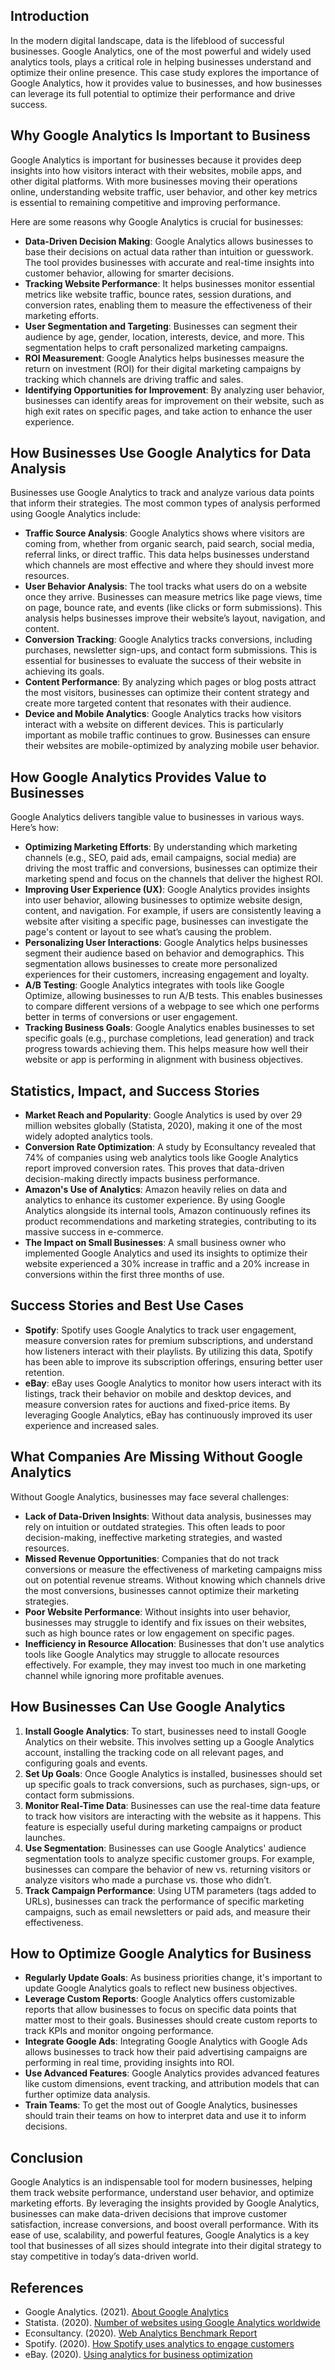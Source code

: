 ## Introduction

In the modern digital landscape, data is the lifeblood of successful businesses. Google Analytics, one of the most powerful and widely used analytics tools, plays a critical role in helping businesses understand and optimize their online presence. This case study explores the importance of Google Analytics, how it provides value to businesses, and how businesses can leverage its full potential to optimize their performance and drive success.

## Why Google Analytics Is Important to Business

Google Analytics is important for businesses because it provides deep insights into how visitors interact with their websites, mobile apps, and other digital platforms. With more businesses moving their operations online, understanding website traffic, user behavior, and other key metrics is essential to remaining competitive and improving performance.

Here are some reasons why Google Analytics is crucial for businesses:

- **Data-Driven Decision Making**: Google Analytics allows businesses to base their decisions on actual data rather than intuition or guesswork. The tool provides businesses with accurate and real-time insights into customer behavior, allowing for smarter decisions.
- **Tracking Website Performance**: It helps businesses monitor essential metrics like website traffic, bounce rates, session durations, and conversion rates, enabling them to measure the effectiveness of their marketing efforts.
- **User Segmentation and Targeting**: Businesses can segment their audience by age, gender, location, interests, device, and more. This segmentation helps to craft personalized marketing campaigns.
- **ROI Measurement**: Google Analytics helps businesses measure the return on investment (ROI) for their digital marketing campaigns by tracking which channels are driving traffic and sales.
- **Identifying Opportunities for Improvement**: By analyzing user behavior, businesses can identify areas for improvement on their website, such as high exit rates on specific pages, and take action to enhance the user experience.

## How Businesses Use Google Analytics for Data Analysis

Businesses use Google Analytics to track and analyze various data points that inform their strategies. The most common types of analysis performed using Google Analytics include:

- **Traffic Source Analysis**: Google Analytics shows where visitors are coming from, whether from organic search, paid search, social media, referral links, or direct traffic. This data helps businesses understand which channels are most effective and where they should invest more resources.
- **User Behavior Analysis**: The tool tracks what users do on a website once they arrive. Businesses can measure metrics like page views, time on page, bounce rate, and events (like clicks or form submissions). This analysis helps businesses improve their website’s layout, navigation, and content.
- **Conversion Tracking**: Google Analytics tracks conversions, including purchases, newsletter sign-ups, and contact form submissions. This is essential for businesses to evaluate the success of their website in achieving its goals.
- **Content Performance**: By analyzing which pages or blog posts attract the most visitors, businesses can optimize their content strategy and create more targeted content that resonates with their audience.
- **Device and Mobile Analytics**: Google Analytics tracks how visitors interact with a website on different devices. This is particularly important as mobile traffic continues to grow. Businesses can ensure their websites are mobile-optimized by analyzing mobile user behavior.

## How Google Analytics Provides Value to Businesses

Google Analytics delivers tangible value to businesses in various ways. Here’s how:

- **Optimizing Marketing Efforts**: By understanding which marketing channels (e.g., SEO, paid ads, email campaigns, social media) are driving the most traffic and conversions, businesses can optimize their marketing spend and focus on the channels that deliver the highest ROI.
- **Improving User Experience (UX)**: Google Analytics provides insights into user behavior, allowing businesses to optimize website design, content, and navigation. For example, if users are consistently leaving a website after visiting a specific page, businesses can investigate the page's content or layout to see what’s causing the problem.
- **Personalizing User Interactions**: Google Analytics helps businesses segment their audience based on behavior and demographics. This segmentation allows businesses to create more personalized experiences for their customers, increasing engagement and loyalty.
- **A/B Testing**: Google Analytics integrates with tools like Google Optimize, allowing businesses to run A/B tests. This enables businesses to compare different versions of a webpage to see which one performs better in terms of conversions or user engagement.
- **Tracking Business Goals**: Google Analytics enables businesses to set specific goals (e.g., purchase completions, lead generation) and track progress towards achieving them. This helps measure how well their website or app is performing in alignment with business objectives.

## Statistics, Impact, and Success Stories

- **Market Reach and Popularity**: Google Analytics is used by over 29 million websites globally (Statista, 2020), making it one of the most widely adopted analytics tools.
- **Conversion Rate Optimization**: A study by Econsultancy revealed that 74% of companies using web analytics tools like Google Analytics report improved conversion rates. This proves that data-driven decision-making directly impacts business performance.
- **Amazon's Use of Analytics**: Amazon heavily relies on data and analytics to enhance its customer experience. By using Google Analytics alongside its internal tools, Amazon continuously refines its product recommendations and marketing strategies, contributing to its massive success in e-commerce.
- **The Impact on Small Businesses**: A small business owner who implemented Google Analytics and used its insights to optimize their website experienced a 30% increase in traffic and a 20% increase in conversions within the first three months of use.

## Success Stories and Best Use Cases

- **Spotify**: Spotify uses Google Analytics to track user engagement, measure conversion rates for premium subscriptions, and understand how listeners interact with their playlists. By utilizing this data, Spotify has been able to improve its subscription offerings, ensuring better user retention.
- **eBay**: eBay uses Google Analytics to monitor how users interact with its listings, track their behavior on mobile and desktop devices, and measure conversion rates for auctions and fixed-price items. By leveraging Google Analytics, eBay has continuously improved its user experience and increased sales.

## What Companies Are Missing Without Google Analytics

Without Google Analytics, businesses may face several challenges:

- **Lack of Data-Driven Insights**: Without data analysis, businesses may rely on intuition or outdated strategies. This often leads to poor decision-making, ineffective marketing strategies, and wasted resources.
- **Missed Revenue Opportunities**: Companies that do not track conversions or measure the effectiveness of marketing campaigns miss out on potential revenue streams. Without knowing which channels drive the most conversions, businesses cannot optimize their marketing strategies.
- **Poor Website Performance**: Without insights into user behavior, businesses may struggle to identify and fix issues on their websites, such as high bounce rates or low engagement on specific pages.
- **Inefficiency in Resource Allocation**: Businesses that don't use analytics tools like Google Analytics may struggle to allocate resources effectively. For example, they may invest too much in one marketing channel while ignoring more profitable avenues.

## How Businesses Can Use Google Analytics

1. **Install Google Analytics**: To start, businesses need to install Google Analytics on their website. This involves setting up a Google Analytics account, installing the tracking code on all relevant pages, and configuring goals and events.
2. **Set Up Goals**: Once Google Analytics is installed, businesses should set up specific goals to track conversions, such as purchases, sign-ups, or contact form submissions.
3. **Monitor Real-Time Data**: Businesses can use the real-time data feature to track how visitors are interacting with the website as it happens. This feature is especially useful during marketing campaigns or product launches.
4. **Use Segmentation**: Businesses can use Google Analytics' audience segmentation tools to analyze specific customer groups. For example, businesses can compare the behavior of new vs. returning visitors or analyze visitors who made a purchase vs. those who didn’t.
5. **Track Campaign Performance**: Using UTM parameters (tags added to URLs), businesses can track the performance of specific marketing campaigns, such as email newsletters or paid ads, and measure their effectiveness.

## How to Optimize Google Analytics for Business

- **Regularly Update Goals**: As business priorities change, it's important to update Google Analytics goals to reflect new business objectives.
- **Leverage Custom Reports**: Google Analytics offers customizable reports that allow businesses to focus on specific data points that matter most to their goals. Businesses should create custom reports to track KPIs and monitor ongoing performance.
- **Integrate Google Ads**: Integrating Google Analytics with Google Ads allows businesses to track how their paid advertising campaigns are performing in real time, providing insights into ROI.
- **Use Advanced Features**: Google Analytics provides advanced features like custom dimensions, event tracking, and attribution models that can further optimize data analysis.
- **Train Teams**: To get the most out of Google Analytics, businesses should train their teams on how to interpret data and use it to inform decisions.

## Conclusion

Google Analytics is an indispensable tool for modern businesses, helping them track website performance, understand user behavior, and optimize marketing efforts. By leveraging the insights provided by Google Analytics, businesses can make data-driven decisions that improve customer satisfaction, increase conversions, and boost overall performance. With its ease of use, scalability, and powerful features, Google Analytics is a key tool that businesses of all sizes should integrate into their digital strategy to stay competitive in today’s data-driven world.

## References

- Google Analytics. (2021). [About Google Analytics](https://marketingplatform.google.com/about/analytics/)
- Statista. (2020). [Number of websites using Google Analytics worldwide](https://www.statista.com/statistics/266162/most-popular-web-analytics-services/)
- Econsultancy. (2020). [Web Analytics Benchmark Report](https://econsultancy.com/)
- Spotify. (2020). [How Spotify uses analytics to engage customers](https://www.spotify.com)
- eBay. (2020). [Using analytics for business optimization](https://www.ebay.com)
